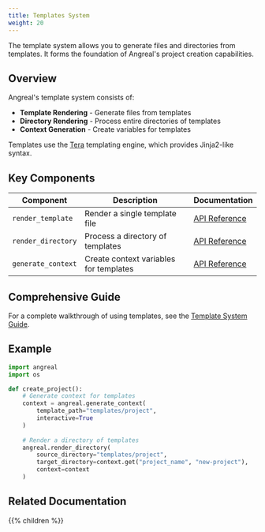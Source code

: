 ```yaml
---
title: Templates System
weight: 20
---
```



The template system allows you to generate files and directories from templates. It forms the foundation of Angreal's project creation capabilities.

## Overview

Angreal's template system consists of:

- **Template Rendering** - Generate files from templates
- **Directory Rendering** - Process entire directories of templates
- **Context Generation** - Create variables for templates

Templates use the [Tera](https://tera.netlify.app/) templating engine, which provides Jinja2-like syntax.

## Key Components

| Component | Description | Documentation |
|-----------|-------------|---------------|
| `render_template` | Render a single template file | [API Reference](render_template) |
| `render_directory` | Process a directory of templates | [API Reference](render_directory) |
| `generate_context` | Create context variables for templates | [API Reference](generate_context) |

## Comprehensive Guide

For a complete walkthrough of using templates, see the [Template System Guide](template-guide).

## Example

```python
import angreal
import os

def create_project():
    # Generate context for templates
    context = angreal.generate_context(
        template_path="templates/project",
        interactive=True
    )
    
    # Render a directory of templates
    angreal.render_directory(
        source_directory="templates/project",
        target_directory=context.get("project_name", "new-project"),
        context=context
    )
```

## Related Documentation

{{% children %}}